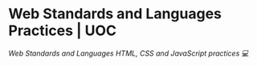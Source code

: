 # Web Standards and Languages Practices | UOC

*Web Standards and Languages HTML, CSS and JavaScript practices :computer:*
